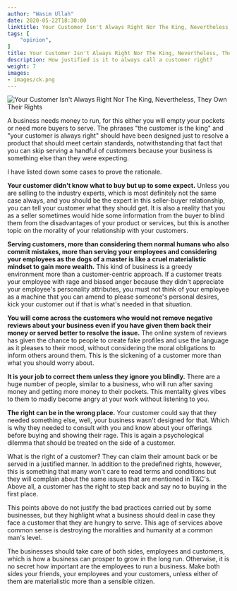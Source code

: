 ```yaml
---
author: "Wasim Ullah"
date: 2020-05-22T18:30:00
linktitle: Your Customer Isn't Always Right Nor The King, Nevertheless, They Own Their Rights
tags: [
    "opinion",
]
title: Your Customer Isn't Always Right Nor The King, Nevertheless, They Own Their Rights
description: How justified is it to always call a customer right?
weight: 7
images:
- images/ck.png
---
```


![Your Customer Isn't Always Right Nor The King, Nevertheless, They Own Their Rights](/images/ck.png)

A business needs money to run, for this either you will empty your pockets or need more buyers to serve. The phrases "the customer is the king" and "your customer is always right" should have been designed just to resolve a product that should meet certain standards, notwithstanding that fact that you can skip serving a handful of customers because your business is something else than they were expecting.<br>

I have listed down some cases to prove the rationale.<br>

<b>Your customer didn't know what to buy but up to some expect.</b> Unless you are selling to the industry experts, which is most definitely not the same case always, and you should be the expert in this seller-buyer relationship, you can tell your customer what they should get. It is also a reality that you as a seller sometimes would hide some information from the buyer to blind them from the disadvantages of your product or services, but this is another topic on the morality of your relationship with your customers.<br>

<b>Serving customers, more than considering them normal humans who also commit mistakes, more than serving your employees and considering your employees as the dogs of a master is like a cruel materialistic mindset to gain more wealth.</b> This kind of business is a greedy environment more than a customer-centric approach. If a customer treats your employee with rage and biased anger because they didn't appreciate your employee's personality attributes, you must not think of your employee as a machine that you can amend to please someone's personal desires, kick your customer out if that is what's needed in that situation.<br>

<b>You will come across the customers who would not remove negative reviews about your business even if you have given them back their money or served better to resolve the issue.</b> The online system of reviews has given the chance to people to create fake profiles and use the language as it pleases to their mood, without considering the moral obligations to inform others around them. This is the sickening of a customer more than what you should worry about.<br>

<b>It is your job to correct them unless they ignore you blindly.</b> There are a huge number of people, similar to a business, who will run after saving money and getting more money to their pockets. This mentality gives vibes to them to madly become angry at your work without listening to you.<br>

<b>The right can be in the wrong place.</b> Your customer could say that they needed something else, well, your business wasn't designed for that. Which is why they needed to consult with you and know about your offerings before buying and showing their rage. This is again a psychological dilemma that should be treated on the side of a customer.<br>

What is the right of a customer? They can claim their amount back or be served in a justified manner. In addition to the predefined rights, however, this is something that many won't care to read terms and conditions but they will complain about the same issues that are mentioned in T&C's. Above all, a customer has the right to step back and say no to buying in the first place.<br>

This points above do not justify the bad practices carried out by some businesses, but they highlight what a business should deal in case they face a customer that they are hungry to serve. This age of services above common sense is destroying the moralities and humanity at a common man's level.<br>

The businesses should take care of both sides, employees and customers, which is how a business can prosper to grow in the long run. Otherwise, it is no secret how important are the employees to run a business. Make both sides your friends, your employees and your customers, unless either of them are materialistic more than a sensible citizen.<br>

